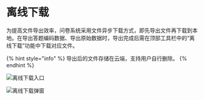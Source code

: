 # 离线下载

为提高文件导出效率，问卷系统采用文件异步下载方式，即先导出文件再下载到本地。在导出答题编码数据、导出原始数据时，导出完成后需在顶部工具栏中的“离线下载”功能中下载对应文件。

{% hint style="info" %}
导出后的文件存储在云端，支持用户自行删除。
{% endhint %}

![离线下载入口](../../.gitbook/assets/Snipaste\_2023-10-09\_10-31-38.png)

![离线下载弹窗](../../.gitbook/assets/Snipaste\_2023-10-09\_10-31-51.png)

